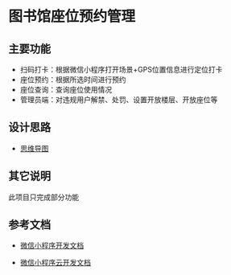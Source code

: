 # 图书馆座位预约管理

## 主要功能
- 扫码打卡：根据微信小程序打开场景+GPS位置信息进行定位打卡 
- 座位预约：根据所选时间进行预约 
- 座位查询：查询座位使用情况
- 管理员端：对违规用户解禁、处罚、设置开放楼层、开放座位等

## 设计思路
- [思维导图](https://mubu.com/doc/hYr5gwu6r0)

## 其它说明
此项目只完成部分功能

## 参考文档

- [微信小程序开发文档](https://developers.weixin.qq.com/miniprogram/dev/framework/)

- [微信小程序云开发文档](https://developers.weixin.qq.com/miniprogram/dev/wxcloud/basis/getting-started.html)



